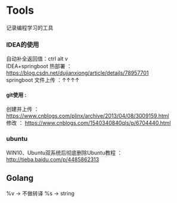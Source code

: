 # Tools
记录编程学习的工具

### IDEA的使用
自动补全返回值：ctrl alt v  
IDEA+springboot 热部署 ：https://blog.csdn.net/dujianxiong/article/details/78957701  
springboot 文件上传 ：↑↑↑↑

#### git使用 : 
创建并上传 ： https://www.cnblogs.com/plinx/archive/2013/04/08/3009159.html  
修改 ： https://www.cnblogs.com/1540340840qls/p/6704440.html

### ubuntu
WIN10、Ubuntu双系统后彻底删除Ubuntu教程 ： http://tieba.baidu.com/p/4485862313  
  
## Golang
%v -> 不做转译
%s -> string


